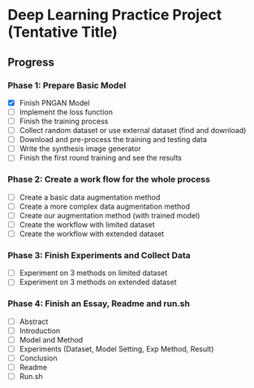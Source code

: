 # Deep Learning Practice Project (Tentative Title)

## Progress
### Phase 1: Prepare Basic Model
 - [x] Finish PNGAN Model
 - [ ] Implement the loss function
 - [ ] Finish the training process
 - [ ] Collect random dataset or use external dataset (find and download)
 - [ ] Download and pre-process the training and testing data
 - [ ] Write the synthesis image generator
 - [ ] Finish the first round training and see the results

### Phase 2: Create a work flow for the whole process
 - [ ] Create a basic data augmentation method
 - [ ] Create a more complex data augmentation method
 - [ ] Create our augmentation method (with trained model)
 - [ ] Create the workflow with limited dataset
 - [ ] Create the workflow with extended dataset

### Phase 3: Finish Experiments and Collect Data
 - [ ] Experiment on 3 methods on limited dataset
 - [ ] Experiment on 3 methods on extended dataset

### Phase 4: Finish an Essay, Readme and run.sh
 - [ ] Abstract
 - [ ] Introduction
 - [ ] Model and Method
 - [ ] Experiments (Dataset, Model Setting, Exp Method, Result)
 - [ ] Conclusion
 - [ ] Readme
 - [ ] Run.sh
